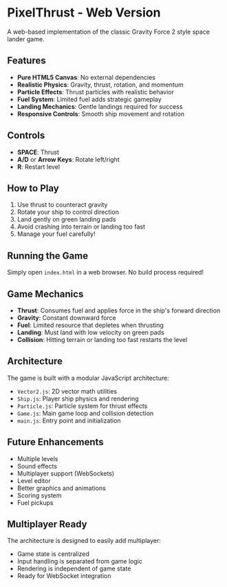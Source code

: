 # PixelThrust - Web Version

A web-based implementation of the classic Gravity Force 2 style space lander game.

## Features

- **Pure HTML5 Canvas**: No external dependencies
- **Realistic Physics**: Gravity, thrust, rotation, and momentum
- **Particle Effects**: Thrust particles with realistic behavior
- **Fuel System**: Limited fuel adds strategic gameplay
- **Landing Mechanics**: Gentle landings required for success
- **Responsive Controls**: Smooth ship movement and rotation

## Controls

- **SPACE**: Thrust
- **A/D** or **Arrow Keys**: Rotate left/right
- **R**: Restart level

## How to Play

1. Use thrust to counteract gravity
2. Rotate your ship to control direction
3. Land gently on green landing pads
4. Avoid crashing into terrain or landing too fast
5. Manage your fuel carefully!

## Running the Game

Simply open `index.html` in a web browser. No build process required!

## Game Mechanics

- **Thrust**: Consumes fuel and applies force in the ship's forward direction
- **Gravity**: Constant downward force
- **Fuel**: Limited resource that depletes when thrusting
- **Landing**: Must land with low velocity on green pads
- **Collision**: Hitting terrain or landing too fast restarts the level

## Architecture

The game is built with a modular JavaScript architecture:

- `Vector2.js`: 2D vector math utilities
- `Ship.js`: Player ship physics and rendering
- `Particle.js`: Particle system for thrust effects
- `Game.js`: Main game loop and collision detection
- `main.js`: Entry point and initialization

## Future Enhancements

- Multiple levels
- Sound effects
- Multiplayer support (WebSockets)
- Level editor
- Better graphics and animations
- Scoring system
- Fuel pickups

## Multiplayer Ready

The architecture is designed to easily add multiplayer:
- Game state is centralized
- Input handling is separated from game logic
- Rendering is independent of game state
- Ready for WebSocket integration 